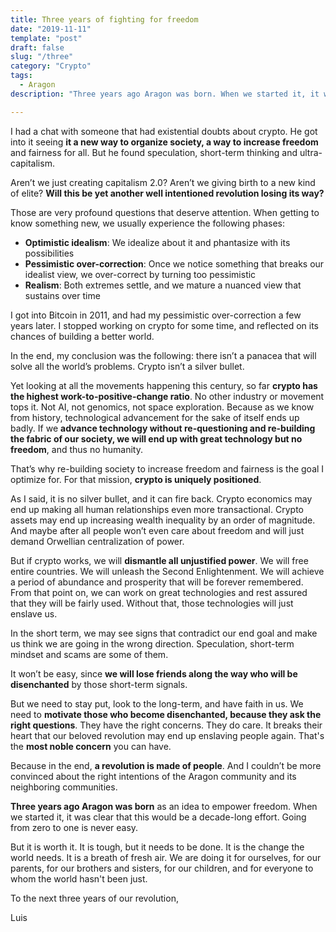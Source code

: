 ```yaml
---
title: Three years of fighting for freedom
date: "2019-11-11"
template: "post"
draft: false
slug: "/three"
category: "Crypto"
tags:
  - Aragon
description: "Three years ago Aragon was born. When we started it, it was clear that this would be a decade-long effort. It is tough, but it is the change the world needs"

---
```


I had a chat with someone that had existential doubts about crypto. He got into it seeing **it a new way to organize society, a way to increase freedom** and fairness for all. But he found speculation, short-term thinking and ultra-capitalism.

Aren’t we just creating capitalism 2.0? Aren’t we giving birth to a new kind of elite? **Will this be yet another well intentioned revolution losing its way?**

Those are very profound questions that deserve attention. When getting to know something new, we usually experience the following phases:

- **Optimistic idealism**: We idealize about it and phantasize with its possibilities
- **Pessimistic over-correction**: Once we notice something that breaks our idealist view, we over-correct by turning too pessimistic
- **Realism**: Both extremes settle, and we mature a nuanced view that sustains over time

I got into Bitcoin in 2011, and had my pessimistic over-correction a few years later. I stopped working on crypto for some time, and reflected on its chances of building a better world.

In the end, my conclusion was the following: there isn’t a panacea that will solve all the world’s problems. Crypto isn’t a silver bullet.

Yet looking at all the movements happening this century, so far **crypto has the highest work-to-positive-change ratio**. No other industry or movement tops it. Not AI, not genomics, not space exploration. Because as we know from history, technological advancement for the sake of itself ends up badly. If we **advance technology without re-questioning and re-building the fabric of our society, we will end up with great technology but no freedom**, and thus no humanity.

That’s why re-building society to increase freedom and fairness is the goal I optimize for. For that mission, **crypto is uniquely positioned**.

As I said, it is no silver bullet, and it can fire back. Crypto economics may end up making all human relationships even more transactional. Crypto assets may end up increasing wealth inequality by an order of magnitude. And maybe after all people won’t even care about freedom and will just demand Orwellian centralization of power.

But if crypto works, we will **dismantle all unjustified power**. We will free entire countries. We will unleash the Second Enlightenment. We will achieve a period of abundance and prosperity that will be forever remembered. From that point on, we can work on great technologies and rest assured that they will be fairly used. Without that, those technologies will just enslave us.

In the short term, we may see signs that contradict our end goal and make us think we are going in the wrong direction. Speculation, short-term mindset and scams are some of them.

It won’t be easy, since **we will lose friends along the way who will be disenchanted** by those short-term signals.

But we need to stay put, look to the long-term, and have faith in us. We need to **motivate those who become disenchanted, because they ask the right questions**. They have the right concerns. They do care. It breaks their heart that our beloved revolution may end up enslaving people again. That's the **most noble concern** you can have.

Because in the end, **a revolution is made of people**. And I couldn’t be more convinced about the right intentions of the Aragon community and its neighboring communities.

**Three years ago Aragon was born** as an idea to empower freedom. When we started it, it was clear that this would be a decade-long effort. Going from zero to one is never easy.

But it is worth it. It is tough, but it needs to be done. It is the change the world needs. It is a breath of fresh air. We are doing it for ourselves, for our parents, for our brothers and sisters, for our children, and for everyone to whom the world hasn't been just.

To the next three years of our revolution,

Luis
